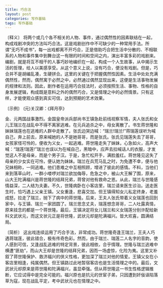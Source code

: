 ```yaml
---
title: 巧合法
layout: post
categories: 写作基础
tags: 写作基础
---
```


〔释义〕 将两个或几个各不相关的人物、事件，通过偶然性的因素联结在一起，构成戏剧冲突的方法叫巧合法。这是戏剧创作中不可缺少的一种常用手法。所谓“无巧不成书”，每一出戏都离不开巧合，正是借助巧合把生活中分散的、不相联系的人物和事件集中到舞台这一有限的时间和空间之内，演出丰富多彩的戏剧来。编剧，就是将互不相干的人事巧妙地编织在一起，构成一个人生故事，从中揭示生活的哲理，给人以美感享受。从这个意义上说，没有巧合，便没有戏剧。但是，巧合并不是胡编乱凑，生硬拼合。这里的关键在于把握偶然性因素。生活中处处充满偶然性，然而，偶然寓于必然之中，必然通过偶然显现出来，这便是生活事物发展的规律和法则。因此，剧作者在运用巧合技法时，必须按照生活、事物、性格的自身发展逻辑，构成既是意料之外的偶然巧合，又是情理之中的必然情景。只有这样，才能使观众感到真实可信，达到预期的艺术效果。

〔示例〕 (元)关汉卿：《拜月亭》

金、元两国战事激烈。金国皇帝派兵部尚书王镇急赴前线视察军情，夫人张氏和女儿王瑞兰在战乱中不得不离家逃难。在元兵追杀之中，母女离散了。书生蒋世隆和妹妹瑞莲也在逃难的人群中走散了。张氏边哭边喊：“瑞兰!瑞兰!”蒋瑞莲误听为喊自己，奔上前去，原来喊她的人不是她哥哥，而是张氏。张氏见瑞莲失去了哥哥，女孩家怪可怜的，便收为义女，一起逃难。蒋世隆走失了妹妹，心急如火，高声大喊：“瑞莲!瑞莲!”瑞兰也误以为在喊自己，黑暗中，应声去拉喊话人的衣服，才发觉这人不是母亲，而是个男子汉。于是，急忙松开手，满脸羞红。蒋世隆见这失了母亲的少女实在可怜，便认她为妹妹。瑞兰在兵荒马乱之时，为免遭不幸，便与他兄妹相称，一同逃难。他们患难之中互相照顾，增进了彼此的感情。不料，当他们来到落草山时，一群小喽啰对瑞兰欲加侮辱，危急之中，被山大王解了围，原来，山大王陀满福兴是蒋世隆的结拜兄弟，蒋曾对他有救命之恩。从此，瑞兰与世隆感情益深，二人结为夫妻。不久，世隆病卧在小客店里，瑞兰请来医生诊治。送走医生时，恰巧遇上父亲王镇。父女重逢，悲喜交加。但王镇得知女儿私定终身，老羞成怒，拉走了瑞兰，抛下了病中的蒋世隆。后来，王夫人张氏带着义女瑞莲也回到家中，与王镇、瑞兰一家团圆了。瑞兰思念丈夫，瑞莲想念哥哥，二人吐露真情，原来挂念的都是一个蒋世隆。最后，王镇决定将女儿瑞兰和义女瑞莲分别许配给新科文武状元，而这文状元正是将世隆，武状元却是陀满福兴。皆大欢喜，圆满结局。

〔简析〕 这出戏连续运用了巧合手法，非常成功。蒋世隆奇逢王瑞兰，王夫人巧遇蒋瑞莲，彼此错合，极有传奇色彩。然而，由于瑞兰、瑞莲二人名字的音韵，使人感到可信，又逢战乱逃难的特定背景，彼此相依，合乎情理。世隆与瑞兰逃难中横遭“匪劫”，而山大王却是世隆的结拜兄弟，因而一场虚惊，化险为夷。这里又补叙了蒋世隆保护、救济福兴的侠义性格，更加深了瑞兰对他的情爱。王镇父女在小客店里相逢，纯属偶然。但王镇路过此地暂宿客店也是生活情理之中的。最后，文武状元却原来是蒋世隆和陀满福兴，虽显牵强。但从蒋世隆这一书生性格逻辑推断，它应试得中是完全可能的。福兴原也是抗元的世宦子弟，只因遭到奸佞诬陷落草为寇，现在战乱平定，考中武状元也在情理之中。 